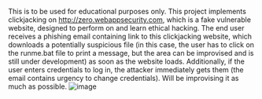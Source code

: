 This is to be used for educational purposes only.
This project implements clickjacking on http://zero.webappsecurity.com, which is a fake vulnerable website, designed to perform on and learn ethical hacking. The end user receives a phishing email containing link to this clickjacking website, which downloads a potentially suspicious file (in this case, the user has to click on the runme.bat file to print a message, but the area can be improvised and is still under development) as soon as the website loads. Additionally, if the user enters credentials to log in, the attacker immediately gets them (the email contains urgency to change credentials).
Will be improvising it as much as possible.
![image](https://github.com/user-attachments/assets/8fd3c1b7-7fdb-4ef1-b534-e19cb4c01672)
